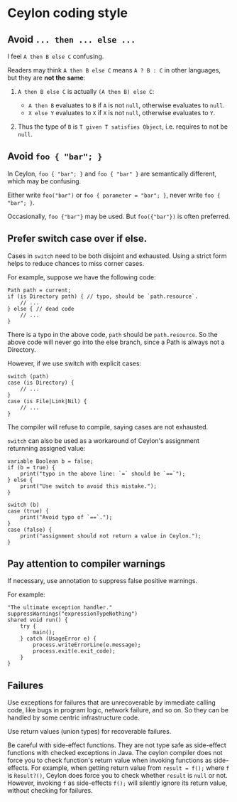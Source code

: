 Ceylon coding style
===================

## Avoid `... then ... else ...`

I feel `A then B else C` confusing.

Readers may think `A then B else C` means `A ? B : C` in other languages, but they are **not the same**:

1. `A then B else C` is actually `(A then B) else C`:

	 * `A then B` evaluates to `B` if `A` is not `null`, otherwise evaluates to `null`.
	 * `X else Y` evaluates to `X` if `X` is not `null`, otherwise evaluates to `Y`.

2. Thus the type of `B` is `T given T satisfies Object`, i.e. requires to not be `null`.

## Avoid `foo { "bar"; }`

In Ceylon, `foo { "bar"; }` and `foo { "bar" }` are semantically different,
which may be confusing.

Either write `foo("bar")` or `foo { parameter = "bar"; }`, never write `foo { "bar"; }`.

Occasionally, `foo {"bar"}` may be used. But `foo({"bar"})` is often preferred.

## Prefer switch case over if else.

Cases in `switch` need to be both disjoint and exhausted.
Using a strict form helps to reduce chances to miss corner cases.

For example, suppose we have the following code:

```ceylon
Path path = current;
if (is Directory path) { // typo, should be `path.resource`.
    // ...
} else { // dead code
    // ...
}
```

There is a typo in the above code, `path` should be `path.resource`.
So the above code will never go into the else branch,
since a Path is always not a Directory.

However, if we use switch with explicit cases:

```ceylon
switch (path)
case (is Directory) {
    // ...
}
case (is File|Link|Nil) {
    // ...
}
```
The compiler will refuse to compile, saying cases are not exhausted.

`switch` can also be used as a workaround of Ceylon's assignment returnning assigned value:

```ceylon
variable Boolean b = false;
if (b = true) {
    print("typo in the above line: `=` should be `==`");
} else {
    print("Use switch to avoid this mistake.");
}

switch (b)
case (true) {
    print("Avoid typo of `==`.");
}
case (false) {
    print("assignment should not return a value in Ceylon.");
}
```

## Pay attention to compiler warnings

If necessary, use annotation to suppress false positive warnings.

For example:

```ceylon
"The ultimate exception handler."
suppressWarnings("expressionTypeNothing")
shared void run() {
    try {
        main();
    } catch (UsageError e) {
        process.writeErrorLine(e.message);
        process.exit(e.exit_code);
    }
}
```

## Failures

Use exceptions for failures that are unrecoverable by immediate calling code,
like bugs in program logic, network failure, and so on.
So they can be handled by some centric infrastructure code.

Use return values (union types) for recoverable failures.

Be careful with side-effect functions.
They are not type safe as side-effect functions with checked exceptions in Java.
The ceylon compiler does not force you to check function's return value
when invoking functions as side-effects.
For example, when getting return value from `result = f();`
where `f` is `Result?()`,
Ceylon does force you to check whether `result` is `null` or not.
However, invoking `f` as side-effects `f();` will silently ignore its return value,
without checking for failures.